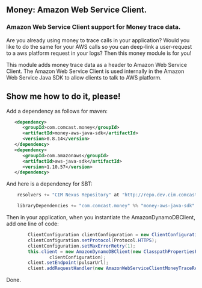 ## Money: Amazon Web Service Client. 
### Amazon Web Service Client support for Money trace data.

Are you already using money to trace calls in your application? Would you like to do the same for your AWS calls so you can deep-link a user-request to a aws platform request in your logs? Then this money module is for you!

This module adds money trace data as a header to Amazon Web Service Client. The Amazon Web Service Client is used internally in the Amazon Web Service Java SDK to allow clients to talk to AWS platform.

## Show me how to do it, please!

Add a dependency as follows for maven:

```xml
   <dependency>
      <groupId>com.comcast.money</groupId>
      <artifactId>money-aws-java-sdk</artifactId>
      <version>0.8.14</version>
   </dependency>
   <dependency>
      <groupId>com.amazonaws</groupId>
      <artifactId>aws-java-sdk</artifactId>
      <version>1.10.57</version>
   </dependency>
```

And here is a dependency for SBT:

```scala
    resolvers += "CIM Nexus Repository" at "http://repo.dev.cim.comcast.net/nexus/content/repositories/releases"

    libraryDependencies += "com.comcast.money" %% "money-aws-java-sdk" % "0.8.14"
```

Then in your application, when you instantiate the AmazonDynamoDBClient, add one line of code:

```java
        ClientConfiguration clientConfiguration = new ClientConfiguration();
        clientConfiguration.setProtocol(Protocol.HTTPS);
        clientConfiguration.setMaxErrorRetry(1);
        this.client = new AmazonDynamoDBClient(new ClasspathPropertiesFileCredentialsProvider("PulsarCredentials.properties"),
                clientConfiguration);
        client.setEndpoint(pulsarUrl);
        client.addRequestHandler(new AmazonWebServiceClientMoneyTraceRequestHandler("myapp-pulsar"));
```

Done.

